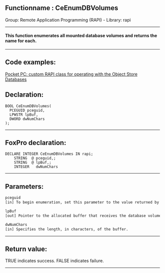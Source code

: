 <link rel="stylesheet" type="text/css" href="../../css/win32api.css">  
<link rel="stylesheet" href="https://cdnjs.cloudflare.com/ajax/libs/font-awesome/4.7.0/css/font-awesome.min.css">

## Functionname : CeEnumDBVolumes
Group: Remote Application Programming (RAPI) - Library: rapi    
***  


#### This function enumerates all mounted database volumes and returns the name for each. 
***  


## Code examples:
[Pocket PC: custom RAPI class for operating with the Object Store Databases](../../samples/sample_445.md)  

## Declaration:
```foxpro  
BOOL CeEnumDBVolumes(
  PCEGUID pceguid,
  LPWSTR lpBuf,
  DWORD dwNumChars
);  
```  
***  


## FoxPro declaration:
```foxpro  
DECLARE INTEGER CeEnumDBVolumes IN rapi;
	STRING  @ pceguid,;
	STRING  @ lpBuf,;
	INTEGER   dwNumChars  
```  
***  


## Parameters:
```txt  
pceguid
[in] To begin enumeration, set this parameter to the value returned by CREATE_INVALIDGUID.

lpBuf
[out] Pointer to the allocated buffer that receives the database volume names.

dwNumChars
[in] Specifies the length, in characters, of the buffer.  
```  
***  


## Return value:
TRUE indicates success. FALSE indicates failure.  
***  

